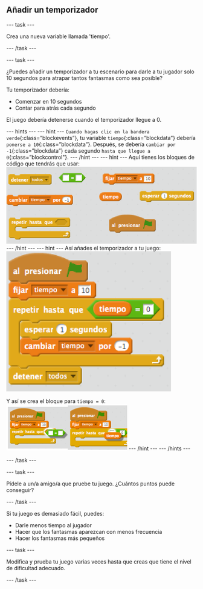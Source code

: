 ## Añadir un temporizador

\--- task \---

Crea una nueva variable llamada 'tiempo'.

\--- /task \---

\--- task \---

¿Puedes añadir un temporizador a tu escenario para darle a tu jugador solo 10 segundos para atrapar tantos fantasmas como sea posible?

Tu temporizador debería:

+ Comenzar en 10 segundos
+ Contar para atrás cada segundo

El juego debería detenerse cuando el temporizador llegue a 0.

\--- hints \--- \--- hint \--- `Cuando hagas clic en la bandera verde`{:class=”blockevents”}, tu variable `tiempo`{:class=”blockdata”} debería `ponerse a 10`{:class=”blockdata”}. Después, se debería `cambiar por -1`{:class=”blockdata”} cada segundo `hasta que llegue a 0`{:class=”blockcontrol"}. \--- /hint \--- \--- hint \--- Aquí tienes los bloques de código que tendrás que usar: ![screenshot](images/ghost-timer-blocks.png) \--- /hint \--- \--- hint \--- Así añades el temporizador a tu juego: ![captura de pantalla](images/ghost-timer-code.png)

Y así se crea el bloque para `tiempo = 0`: ![screenshot](images/ghost-timer-help.png) \--- /hint \--- \--- /hints \---

\--- /task \---

\--- task \---

Pídele a un/a amigo/a que pruebe tu juego. ¿Cuántos puntos puede conseguir?

\--- /task \---

Si tu juego es demasiado fácil, puedes:

+ Darle menos tiempo al jugador
+ Hacer que los fantasmas aparezcan con menos frecuencia
+ Hacer los fantasmas más pequeños

\--- task \---

Modifica y prueba tu juego varias veces hasta que creas que tiene el nivel de dificultad adecuado.

\--- /task \---
